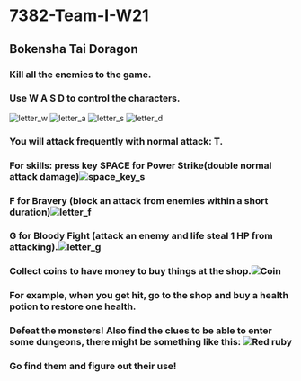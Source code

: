 # 7382-Team-I-W21
## Bokensha Tai Doragon
### Kill all the enemies to the game.
### Use W A S D to control the characters.
![letter_w](https://user-images.githubusercontent.com/46761662/114970111-c763b880-9e47-11eb-8cd1-3208d7fd335d.png)
![letter_a](https://user-images.githubusercontent.com/46761662/114970114-c92d7c00-9e47-11eb-8eb6-d7e5e42257cf.png) ![letter_s](https://user-images.githubusercontent.com/46761662/114970116-cc286c80-9e47-11eb-9f1e-282ab0badc6f.png) ![letter_d](https://user-images.githubusercontent.com/46761662/114970120-cf235d00-9e47-11eb-87d1-1acd6b0c5d0f.png)
### You will attack frequently with normal attack: T.
### For skills: press key SPACE for Power Strike(double normal attack damage)![space_key_s](https://user-images.githubusercontent.com/46761662/114970228-0560dc80-9e48-11eb-8fa6-18e277e69528.png)
### F for Bravery (block an attack from enemies within a short duration)![letter_f](https://user-images.githubusercontent.com/46761662/114969105-b74ad980-9e45-11eb-9487-7b8d2f07e1db.png)
### G for Bloody Fight (attack an enemy and life steal 1 HP from attacking).![letter_g](https://user-images.githubusercontent.com/46761662/114970317-32ad8a80-9e48-11eb-8380-3b60c52281e9.png)

### Collect coins to have money to buy things at the shop.![Coin](https://user-images.githubusercontent.com/46761662/114971207-dcd9e200-9e49-11eb-837e-15d299c671b1.jpg)


### For example, when you get hit, go to the shop and buy a health potion to restore one health. 

### Defeat the monsters! Also find the clues to be able to enter some dungeons, there might be something like this: ![Red ruby](https://user-images.githubusercontent.com/46761662/114971726-faf41200-9e4a-11eb-9944-34c3f93cfada.PNG)
### Go find them and figure out their use!
